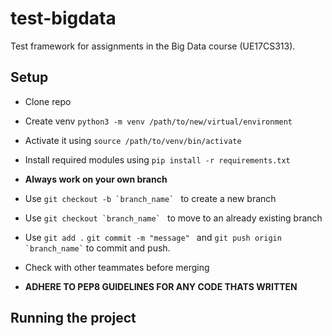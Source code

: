 # test-bigdata
Test framework for assignments in the Big Data course (UE17CS313).

## Setup

* Clone repo
* Create venv `python3 -m venv /path/to/new/virtual/environment`
* Activate it using `source /path/to/venv/bin/activate`
* Install required modules using `pip install -r requirements.txt`
* **Always work on your own branch**
* Use ``git checkout -b `branch_name` `` to create a new branch
* Use ``git checkout `branch_name` `` to move to an already existing branch
* Use `git add .` `git commit -m "message" ` and `` git push origin `branch_name` `` to commit and push.
* Check with other teammates before merging

* **ADHERE TO PEP8 GUIDELINES FOR ANY CODE THATS WRITTEN**
## Running the project